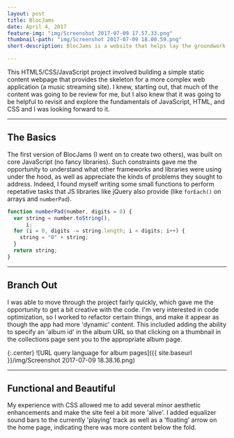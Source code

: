 ```yaml
---
layout: post
title: BlocJams
date: April 4, 2017
feature-img: "img/Screenshot 2017-07-09 17.57.33.png"
thumbnail-path: "img/Screenshot 2017-07-09 18.00.59.png"
short-description: BlocJams is a website that helps lay the groundwork for an audio-streaming service using only JavaScript, HTML5, and CSS.

---
```

This HTML5/CSS/JavaScript project involved building a simple static content webpage that provides the skeleton for a more complex web application (a music streaming site). I knew, starting out, that much of the content was going to be review for me, but I also knew that it was going to be helpful to revisit and explore the fundamentals of JavaScript, HTML, and CSS and I was looking forward to it.

---

## The Basics

The first version of BlocJams (I went on to create two others), was built on core JavaScript (no fancy libraries). Such constraints gave me the opportunity to understand what other frameworks and libraries were using under the hood, as well as appreciate the kinds of problems they sought to address. Indeed, I found myself writing some small functions to perform repetative tasks that JS libraries like jQuery also provide (like `forEach()` on arrays and `numberPad`).

```javascript
function numberPad(number, digits = 0) {
  var string = number.toString(),
      i;
  for (i = 0, digits -= string.length; i < digits; i++) {
    string = "0" + string;
  }
  return string;
}
```

---

## Branch Out

I was able to move through the project fairly quickly, which gave me the opportunity to get a bit creative with the code. I'm very interested in code optimization, so I worked to refactor certain things, and make it appear as though the app had more 'dynamic' content. This included adding the ability to specify an 'album id' in the album URL so that clicking on a thumbnail in the collections page sent you to the appropriate album page.

{:.center}
![URL query language for album pages]({{ site.baseurl }}/img/Screenshot 2017-07-09 18.38.16.png)

---

## Functional and Beautiful

My experience with CSS allowed me to add several minor aesthetic enhancements and make the site feel a bit more 'alive'. I added equalizer sound bars to the currently 'playing' track as well as a 'floating' arrow on the home page, indicating there was more content below the fold.
